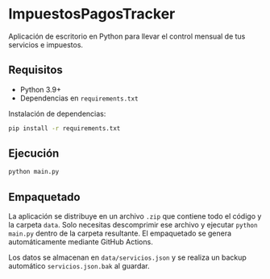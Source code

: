 # ImpuestosPagosTracker

Aplicación de escritorio en Python para llevar el control mensual de tus servicios e impuestos.

## Requisitos

- Python 3.9+
- Dependencias en `requirements.txt`

Instalación de dependencias:
```bash
pip install -r requirements.txt
```

## Ejecución

```bash
python main.py
```

## Empaquetado

La aplicación se distribuye en un archivo `.zip` que contiene todo el código y la carpeta `data`.
Solo necesitas descomprimir ese archivo y ejecutar `python main.py` dentro de la carpeta resultante.
El empaquetado se genera automáticamente mediante GitHub Actions.

Los datos se almacenan en `data/servicios.json` y se realiza un backup automático `servicios.json.bak` al guardar.
